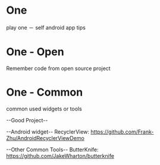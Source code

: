 One
===

play one － self android app tips



One - Open
===

Remember code from open source project



One - Common
===

common used widgets or tools


--Good Project--

--Android widget--
RecyclerView: https://github.com/Frank-Zhu/AndroidRecyclerViewDemo


--Other Common Tools--
ButterKnife: https://github.com/JakeWharton/butterknife